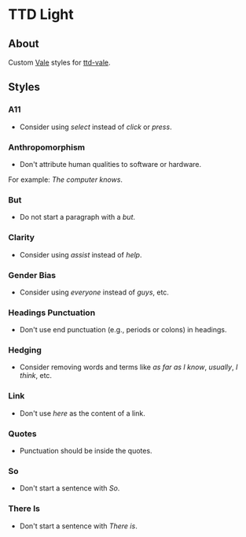 # TTD Light

## About

Custom [Vale](https://github.com/errata-ai/vale/) styles for [ttd-vale](https://github.com/testthedocs/rakpart/tree/master/ttd-vale).

## Styles

### A11

- Consider using *select* instead of *click* or *press*.

### Anthropomorphism

- Don't attribute human qualities to software or hardware.

For example: *The computer knows*.

### But

- Do not start a paragraph with a *but*.

### Clarity

- Consider using *assist* instead of *help*.

### Gender Bias

- Consider using *everyone* instead of *guys*, etc.

### Headings Punctuation

- Don't use end punctuation (e.g., periods or colons) in headings.

### Hedging

- Consider removing words and terms like *as far as I know*, *usually*, *I think*, etc.

### Link

- Don't use *here* as the content of a link.

### Quotes

- Punctuation should be inside the quotes.

### So

- Don't start a sentence with *So*.

### There Is

- Don't start a sentence with *There is*.


